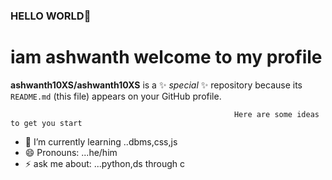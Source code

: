 ### HELLO WORLD👋
# iam ashwanth welcome to my profile


**ashwanth10XS/ashwanth10XS** is a ✨ _special_ ✨ repository because its `README.md` (this file) appears on your GitHub profile.

                                                      Here are some ideas to get you start
- 🌱 I’m currently learning ..dbms,css,js
- 😄 Pronouns: ...he/him
- ⚡ ask me about: ...python,ds through c

